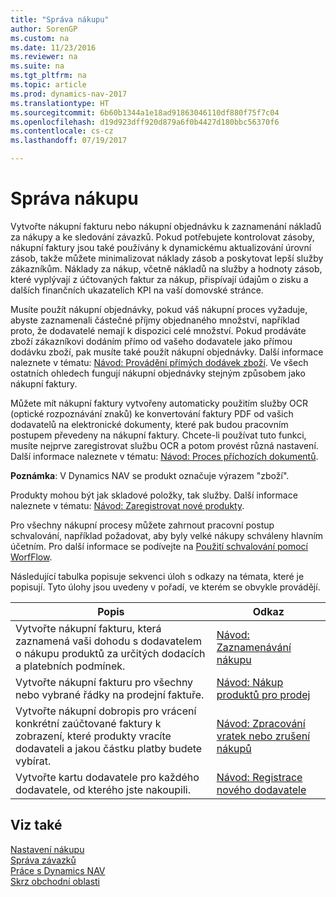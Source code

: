 ```yaml
---
title: "Správa nákupu"
author: SorenGP
ms.custom: na
ms.date: 11/23/2016
ms.reviewer: na
ms.suite: na
ms.tgt_pltfrm: na
ms.topic: article
ms.prod: dynamics-nav-2017
ms.translationtype: HT
ms.sourcegitcommit: 6b60b1344a1e18ad91863046110df880f75f7c04
ms.openlocfilehash: d19d923dff920d879a6f0b4427d180bbc56370f6
ms.contentlocale: cs-cz
ms.lasthandoff: 07/19/2017

---
```


# <a name="manage-purchasing"></a>Správa nákupu
Vytvořte nákupní fakturu nebo nákupní objednávku k zaznamenání nákladů za nákupy a ke sledování závazků. Pokud potřebujete kontrolovat zásoby, nákupní faktury jsou také používány k dynamickému aktualizování úrovní zásob, takže můžete minimalizovat náklady zásob a poskytovat lepší služby zákazníkům. Náklady za nákup, včetně nákladů na služby a hodnoty zásob, které vyplývají z účtovaných faktur za nákup, přispívají údajům o zisku a dalších finančních ukazatelích KPI na vaší domovské stránce.

Musíte použít nákupní objednávky, pokud váš nákupní proces vyžaduje, abyste zaznamenali částečné příjmy objednaného množství, například proto, že dodavatelé nemají k dispozici celé množství. Pokud prodáváte zboží zákazníkovi dodáním přímo od vašeho  dodavatele jako přímou dodávku zboží, pak musíte také použít nákupní objednávky. Další informace naleznete v tématu: [Návod: Provádění přímých dodávek zboží](sales-how-drop-shipment.md). Ve všech ostatních ohledech fungují nákupní objednávky stejným způsobem jako nákupní faktury.

Můžete mít nákupní faktury vytvořeny automaticky použitím služby OCR (optické rozpoznávání znaků) ke konvertování faktury PDF od vašich dodavatelů na elektronické dokumenty, které pak budou pracovním postupem převedeny na nákupní faktury. Chcete-li používat tuto funkci, musíte nejprve zaregistrovat službu OCR a potom provést různá nastavení. Další informace naleznete v tématu: [Návod: Proces příchozích dokumentů](across-process-income-documents.md).      

**Poznámka**: V Dynamics NAV se produkt označuje výrazem "zboží".

Produkty mohou být jak skladové položky, tak služby. Další informace naleznete v tématu: [Návod: Zaregistrovat nové produkty](inventory-how-register-new-products.md).

Pro všechny nákupní procesy můžete zahrnout pracovní postup schvalování, například požadovat, aby byly velké nákupy schváleny hlavním účetním. Pro další informace se podívejte na [Použití schvalování pomocí WorfFlow](across-how-use-approval-workflows.md).

Následující tabulka popisuje sekvenci úloh s odkazy na témata, které je popisují. Tyto úlohy jsou uvedeny v pořadí, ve kterém se obvykle provádějí.


|Popis |Odkaz |
|---|----|
|Vytvořte nákupní fakturu, která zaznamená vaši dohodu s dodavatelem o nákupu produktů za určitých dodacích a platebních podmínek. |[Návod: Zaznamenávání nákupu](purchasing-how-record-purchases.md)|
|Vytvořte nákupní fakturu pro všechny nebo vybrané řádky na prodejní faktuře.|[Návod: Nákup produktů pro prodej](purchasing-how-purchase-products-sale.md)|
|Vytvořte nákupní dobropis pro vrácení konkrétní zaúčtované faktury k zobrazení, které produkty vracíte dodavateli a jakou částku platby budete vybírat.|[Návod: Zpracování vratek nebo zrušení nákupů](purchasing-how-process-purchase-returns-cancellations.md)|
|Vytvořte kartu dodavatele pro každého dodavatele, od kterého jste nakoupili.|[Návod: Registrace nového dodavatele](purchasing-how-register-new-vendors.md)|

## <a name="see-also"></a>Viz také
[Nastavení nákupu](purchasing-setup-purchasing.md)  
[Správa závazků](payables-manage-payables.md)    
[Práce s Dynamics NAV](ui-work-product.md)  
[Skrz obchodní oblasti](ui-across-business-areas.md)

